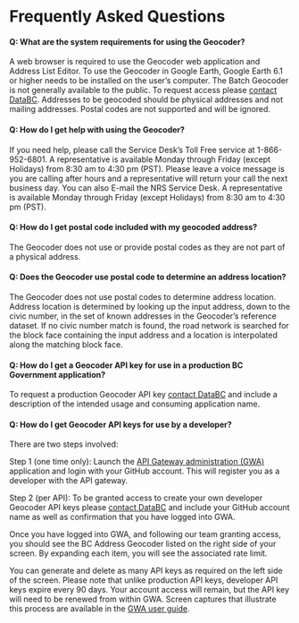 # Frequently Asked Questions

#### Q: What are the system requirements for using the Geocoder?
A web browser is required to use the Geocoder web application and Address List Editor.
To use the Geocoder in Google Earth, Google Earth 6.1 or higher needs to be installed on the user’s computer.
The Batch Geocoder is not generally available to the public.  To request access please [contact DataBC](https://forms.gov.bc.ca/databc-contact-us/).
Addresses to be geocoded should be physical addresses and not mailing addresses.
Postal codes are not supported and will be ignored.

#### Q: How do I get help with using the Geocoder?

If you need help, please call the Service Desk’s Toll Free service at 1-866-952-6801. A representative is available Monday through Friday (except Holidays) from 8:30 am to 4:30 pm (PST). Please leave a voice message is you are calling after hours and a representative will return your call the next business day. You can also E-mail the NRS Service Desk. A representative is available Monday through Friday (except Holidays) from 8:30 am to 4:30 pm (PST).

#### Q: How do I get postal code included with my geocoded address?

The Geocoder does not use or provide postal codes as they are not part of a physical address.

#### Q: Does the Geocoder use postal code to determine an address location?

The Geocoder does not use postal codes to determine address location. Address location is determined by looking up the input address, down to the civic number, in the set of known addresses in the Geocoder’s reference dataset. If no civic number match is found, the road network is searched for the block face containing the input address and a location is interpolated along the matching block face.

#### Q: How do I get a Geocoder API key for use in a production BC Government application?

To request a production Geocoder API key [contact DataBC](https://forms.gov.bc.ca/databc-contact-us/) and include a description of the intended usage and consuming application name.

#### Q: How do I get Geocoder API keys for use by a developer?

There are two steps involved:

Step 1 (one time only): 
Launch the [API Gateway administration (GWA)](https://gwa.apps.gov.bc.ca/ui/apiKeys) application and login with your GitHub account. This will register you as a developer with the API gateway.

Step 2 (per API): 
To be granted access to create your own developer Geocoder API keys please [contact DataBC](https://forms.gov.bc.ca/databc-contact-us/) and include your GitHub account name as well as confirmation that you have logged into GWA.

Once you have logged into GWA, and following our team granting access, you should see the BC Address Geocoder listed on the right side of your screen. By expanding each item, you will see the associated rate limit.

You can generate and delete as many API keys as required on the left side of the screen. Please note that unlike production API keys, developer API keys expire every 90 days. Your account access will remain, but the API key will need to be renewed from within GWA. Screen captures that illustrate this process are available in the [GWA user guide](https://github.com/bcgov/gwa/wiki/Developer-Guide).
